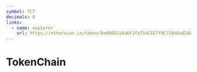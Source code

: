 ```yaml
---
symbol: TCT
decimals: 8
links:
  - name: explorer
    url: https://etherscan.io/token/0xd06D21Aa6F3fa754CEE7f9C720a8a826E8322328
---
```


# TokenChain
